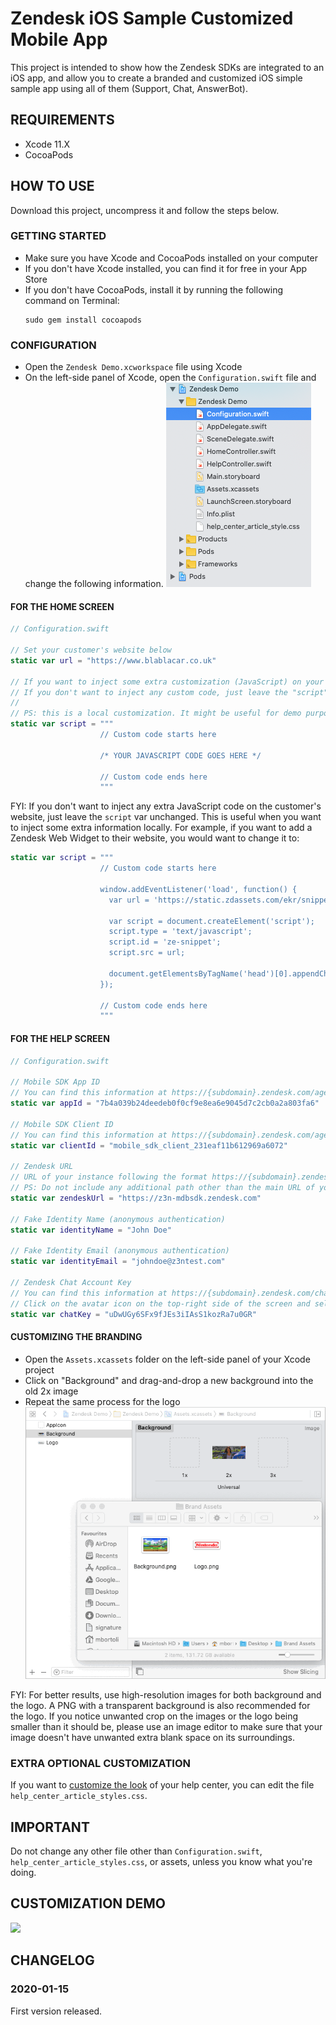 # Zendesk iOS Sample Customized Mobile App

This project is intended to show how the Zendesk SDKs are integrated to an iOS app, and allow you to create a branded and customized iOS simple sample app using all of them (Support, Chat, AnswerBot).

## REQUIREMENTS

- Xcode 11.X
- CocoaPods

## HOW TO USE

Download this project, uncompress it and follow the steps below.

### GETTING STARTED
- Make sure you have Xcode and CocoaPods installed on your computer
- If you don't have Xcode installed, you can find it for free in your App Store
- If you don't have CocoaPods, install it by running the following command on Terminal:
  ```console
  sudo gem install cocoapods
  ```

### CONFIGURATION
- Open the `Zendesk Demo.xcworkspace` file using Xcode
- On the left-side panel of Xcode, open the `Configuration.swift` file and change the following information.
![](Documentation/left-panel.png)


#### FOR THE HOME SCREEN
```swift
// Configuration.swift

// Set your customer's website below
static var url = "https://www.blablacar.co.uk"

// If you want to inject some extra customization (JavaScript) on your customer's website, add it below.
// If you don't want to inject any custom code, just leave the "script" var unchanged.
//
// PS: this is a local customization. It might be useful for demo purposes only.
static var script = """
                    // Custom code starts here

                    /* YOUR JAVASCRIPT CODE GOES HERE */

                    // Custom code ends here
                    """
```

FYI: If you don't want to inject any extra JavaScript code on the customer's website, just leave the `script` var unchanged. This is useful when you want to inject some extra information locally. For example, if you want to add a Zendesk Web Widget to their website, you would want to change it to:
```swift
static var script = """
                    // Custom code starts here

                    window.addEventListener('load', function() {
                      var url = 'https://static.zdassets.com/ekr/snippet.js?key=3798e302-522f-45c9-9ac6-20c7b0e62753';

                      var script = document.createElement('script');
                      script.type = 'text/javascript';
                      script.id = 'ze-snippet';
                      script.src = url;

                      document.getElementsByTagName('head')[0].appendChild(script);
                    });

                    // Custom code ends here
                    """
```

#### FOR THE HELP SCREEN

```swift
// Configuration.swift

// Mobile SDK App ID
// You can find this information at https://{subdomain}.zendesk.com/agent/admin/mobile_sdk
static var appId = "7b4a039b24deedeb0f0cf9e8ea6e9045d7c2cb0a2a803fa6"

// Mobile SDK Client ID
// You can find this information at https://{subdomain}.zendesk.com/agent/admin/mobile_sdk
static var clientId = "mobile_sdk_client_231eaf11b612969a6072"

// Zendesk URL
// URL of your instance following the format https://{subdomain}.zendesk.com
// PS: Do not include any additional path other than the main URL of your help center (do not add "/hc/en-us/...")
static var zendeskUrl = "https://z3n-mdbsdk.zendesk.com"

// Fake Identity Name (anonymous authentication)
static var identityName = "John Doe"

// Fake Identity Email (anonymous authentication)
static var identityEmail = "johndoe@z3ntest.com"

// Zendesk Chat Account Key
// You can find this information at https://{subdomain}.zendesk.com/chat/agent
// Click on the avatar icon on the top-right side of the screen and select "Check connection"
static var chatKey = "uDwUGy6SFx9fJEs3iIAsS1kozRa7u0GR"
```

#### CUSTOMIZING THE BRANDING
- Open the `Assets.xcassets` folder on the left-side panel of your Xcode project
- Click on "Background" and drag-and-drop a new background into the old 2x image
- Repeat the same process for the logo
![](Documentation/asset-replacement.gif)

FYI: For better results, use high-resolution images for both background and the logo. A PNG with a transparent background is also recommended for the logo. If you notice unwanted crop on the images or the logo being smaller than it should be, please use an image editor to make sure that your image doesn't have unwanted extra blank space on its surroundings.

### EXTRA OPTIONAL CUSTOMIZATION
If you want to [customize the look](https://developer.zendesk.com/embeddables/docs/ios_support_sdk/customize_the_look) of your help center, you can edit the file `help_center_article_styles.css`.

## IMPORTANT
Do not change any other file other than `Configuration.swift`, `help_center_article_styles.css`, or assets, unless you know what you're doing.

## CUSTOMIZATION DEMO
[![](https://img.youtube.com/vi/mqjJ3LxLHY8/0.jpg)](https://www.youtube.com/watch?v=mqjJ3LxLHY8)

## CHANGELOG

### 2020-01-15
First version released.
